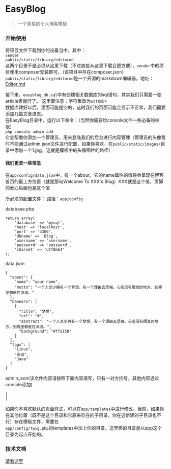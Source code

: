 # EasyBlog
>一个简易的个人博客模板

### 开始使用
将项目文件下载到你的设备当中，其中：  
`vender`  
`public/static/library/editormd`  
这两个目录不是必须从这里下载（不过直接从这里下载会更方便），`vender`中的项目使用composer安装即可。（该项目中存在composer.json）
`public/static/library/editormd`是一个开源的markdown编辑器，地址：[Editor.md](https://pandao.github.io/editor.md/)

接下来，`easyblog_db.sql`中有创建相关数据库的sql语句，其实我们只需要一张article表就行了。
这里要注意：字符集改为`utf8mb4`  
数据库建好以后，里面可能是空的，这时我们的页面可能会显示不正常，我们需要添加几篇文章进去。  
在EasyBlog目录中，运行以下命令：（当然你需要给console文件一些必备的权限）  
`php console admin add`  
它会帮助你添加一个管理员，用来登陆我们的后台进行内容管理（管理员的头像暂时不能通过admin.json文件进行配置，如果你喜欢，在`public/static/images/`目录中添加一个1.jpg，这就是模板中的头像图片的路径）  

#### 我们更改一些信息
在`app/config/data.json`中，有一个about，它的name属性的值将会呈现在博客首页的最上方位置（就是那句Welcome To XXX's Blog）XXX就是这个值，页脚的爱心后面也是这个值 

所必须的配置文件：
路径：`app/config`

database.php

    return array(
        'database' => 'mysql',
        'host' => 'localhost',
        'port' => '3306',
        'dbname' => 'Blog',
        'username' => 'username',
        'password' => 'password',
        'charset' => 'utf8mb4'
    );
    
data.json

    {
      "about": {
        "name": "your name",
        "motto": "一个人至少拥有一个梦想，有一个理由去坚强。心若没有栖息的地方，到哪里都是在流浪。"
      },
      "banners": [
        {
          "title": "梦想",
          "url": "#",
          "abstract": "一个人至少拥有一个梦想，有一个理由去坚强。心若没有栖息的地方，到哪里都是在流浪。",
          "background": "#ffa158"
        }
      ],
      "tags": [
        "Linux",
        "杂谈",
        "Java"
      ]
    }
    
admin.json(该文件内容请按照下面内容填写，只有一对方括号，其他内容通过console添加)

    [
    ]


如果你不喜欢默认的页面样式，可以在`app/templates`中进行修改。当然，如果你在其他位置（既不是这个目录和它原来存在的子目录，你在这新建的子目录也不行）存在模板文件，需要在  
`app/config/twig.php`的templates中加上你的目录。这里面的目录是以app这个目录为起点开始的。
### 技术文档
[请看这里](./doc.md)